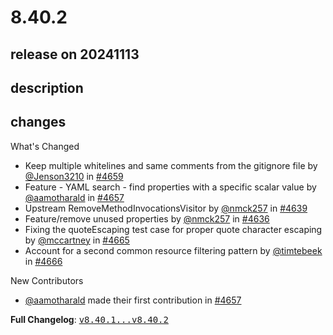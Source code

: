 # 8.40.2

## release on 20241113
## description
## changes
What's Changed

* Keep multiple whitelines and same comments from the gitignore file by <a class="user-mention notranslate" data-hovercard-type="user" data-hovercard-url="/users/Jenson3210/hovercard" data-octo-click="hovercard-link-click" data-octo-dimensions="link_type:self" href="https://github.com/Jenson3210">@Jenson3210</a> in <a class="issue-link js-issue-link" data-error-text="Failed to load title" data-id="2648687525" data-permission-text="Title is private" data-url="https://github.com/openrewrite/rewrite/issues/4659" data-hovercard-type="pull_request" data-hovercard-url="/openrewrite/rewrite/pull/4659/hovercard" href="https://github.com/openrewrite/rewrite/pull/4659">#4659</a>
* Feature - YAML search - find properties with a specific scalar value by <a class="user-mention notranslate" data-hovercard-type="user" data-hovercard-url="/users/aamotharald/hovercard" data-octo-click="hovercard-link-click" data-octo-dimensions="link_type:self" href="https://github.com/aamotharald">@aamotharald</a> in <a class="issue-link js-issue-link" data-error-text="Failed to load title" data-id="2643403322" data-permission-text="Title is private" data-url="https://github.com/openrewrite/rewrite/issues/4657" data-hovercard-type="pull_request" data-hovercard-url="/openrewrite/rewrite/pull/4657/hovercard" href="https://github.com/openrewrite/rewrite/pull/4657">#4657</a>
* Upstream RemoveMethodInvocationsVisitor by <a class="user-mention notranslate" data-hovercard-type="user" data-hovercard-url="/users/nmck257/hovercard" data-octo-click="hovercard-link-click" data-octo-dimensions="link_type:self" href="https://github.com/nmck257">@nmck257</a> in <a class="issue-link js-issue-link" data-error-text="Failed to load title" data-id="2629881605" data-permission-text="Title is private" data-url="https://github.com/openrewrite/rewrite/issues/4639" data-hovercard-type="pull_request" data-hovercard-url="/openrewrite/rewrite/pull/4639/hovercard" href="https://github.com/openrewrite/rewrite/pull/4639">#4639</a>
* Feature/remove unused properties by <a class="user-mention notranslate" data-hovercard-type="user" data-hovercard-url="/users/nmck257/hovercard" data-octo-click="hovercard-link-click" data-octo-dimensions="link_type:self" href="https://github.com/nmck257">@nmck257</a> in <a class="issue-link js-issue-link" data-error-text="Failed to load title" data-id="2629601388" data-permission-text="Title is private" data-url="https://github.com/openrewrite/rewrite/issues/4636" data-hovercard-type="pull_request" data-hovercard-url="/openrewrite/rewrite/pull/4636/hovercard" href="https://github.com/openrewrite/rewrite/pull/4636">#4636</a>
* Fixing the quoteEscaping test case for proper quote character escaping by <a class="user-mention notranslate" data-hovercard-type="user" data-hovercard-url="/users/mccartney/hovercard" data-octo-click="hovercard-link-click" data-octo-dimensions="link_type:self" href="https://github.com/mccartney">@mccartney</a> in <a class="issue-link js-issue-link" data-error-text="Failed to load title" data-id="2652524362" data-permission-text="Title is private" data-url="https://github.com/openrewrite/rewrite/issues/4665" data-hovercard-type="pull_request" data-hovercard-url="/openrewrite/rewrite/pull/4665/hovercard" href="https://github.com/openrewrite/rewrite/pull/4665">#4665</a>
* Account for a second common resource filtering pattern by <a class="user-mention notranslate" data-hovercard-type="user" data-hovercard-url="/users/timtebeek/hovercard" data-octo-click="hovercard-link-click" data-octo-dimensions="link_type:self" href="https://github.com/timtebeek">@timtebeek</a> in <a class="issue-link js-issue-link" data-error-text="Failed to load title" data-id="2655534533" data-permission-text="Title is private" data-url="https://github.com/openrewrite/rewrite/issues/4666" data-hovercard-type="pull_request" data-hovercard-url="/openrewrite/rewrite/pull/4666/hovercard" href="https://github.com/openrewrite/rewrite/pull/4666">#4666</a>

New Contributors

* <a class="user-mention notranslate" data-hovercard-type="user" data-hovercard-url="/users/aamotharald/hovercard" data-octo-click="hovercard-link-click" data-octo-dimensions="link_type:self" href="https://github.com/aamotharald">@aamotharald</a> made their first contribution in <a class="issue-link js-issue-link" data-error-text="Failed to load title" data-id="2643403322" data-permission-text="Title is private" data-url="https://github.com/openrewrite/rewrite/issues/4657" data-hovercard-type="pull_request" data-hovercard-url="/openrewrite/rewrite/pull/4657/hovercard" href="https://github.com/openrewrite/rewrite/pull/4657">#4657</a>

<strong>Full Changelog</strong>: <a class="commit-link" href="https://github.com/openrewrite/rewrite/compare/v8.40.1...v8.40.2"><tt>v8.40.1...v8.40.2</tt></a>

